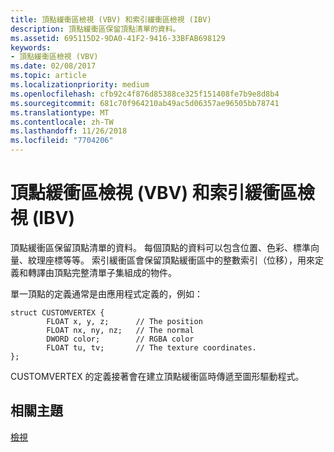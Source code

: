 ```yaml
---
title: 頂點緩衝區檢視 (VBV) 和索引緩衝區檢視 (IBV)
description: 頂點緩衝區保留頂點清單的資料。
ms.assetid: 695115D2-9DA0-41F2-9416-33BFAB698129
keywords:
- 頂點緩衝區檢視 (VBV)
ms.date: 02/08/2017
ms.topic: article
ms.localizationpriority: medium
ms.openlocfilehash: cfb92c4f876d85388ce325f151408fe7b9e8d8b4
ms.sourcegitcommit: 681c70f964210ab49ac5d06357ae96505bb78741
ms.translationtype: MT
ms.contentlocale: zh-TW
ms.lasthandoff: 11/26/2018
ms.locfileid: "7704206"
---
```

# <a name="vertex-buffer-view-vbv-and-index-buffer-view-ibv"></a>頂點緩衝區檢視 (VBV) 和索引緩衝區檢視 (IBV)


頂點緩衝區保留頂點清單的資料。 每個頂點的資料可以包含位置、色彩、標準向量、紋理座標等等。 索引緩衝區會保留頂點緩衝區中的整數索引（位移），用來定義和轉譯由頂點完整清單子集組成的物件。

單一頂點的定義通常是由應用程式定義的，例如：

``` syntax
struct CUSTOMVERTEX { 
        FLOAT x, y, z;      // The position
        FLOAT nx, ny, nz;   // The normal
        DWORD color;        // RGBA color
        FLOAT tu, tv;       // The texture coordinates. 
}; 
```

CUSTOMVERTEX 的定義接著會在建立頂點緩衝區時傳遞至圖形驅動程式。

## <a name="span-idrelated-topicsspanrelated-topics"></a><span id="related-topics"></span>相關主題


[檢視](views.md)

 

 




